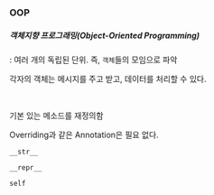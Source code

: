 ### OOP

##### 객체지향 프로그래밍(Object-Oriented Programming)

 : 여러 개의 독립된 단위. 즉, `객체`들의 모임으로 파악<br>

각자의 객체는 메시지를 주고 받고, 데이터를 처리할 수 있다.

<br>

기본 있는 메소드를 재정의함

Overriding과 같은 Annotation은 필요 없다.

`__str__`

`__repr__`



`self`


